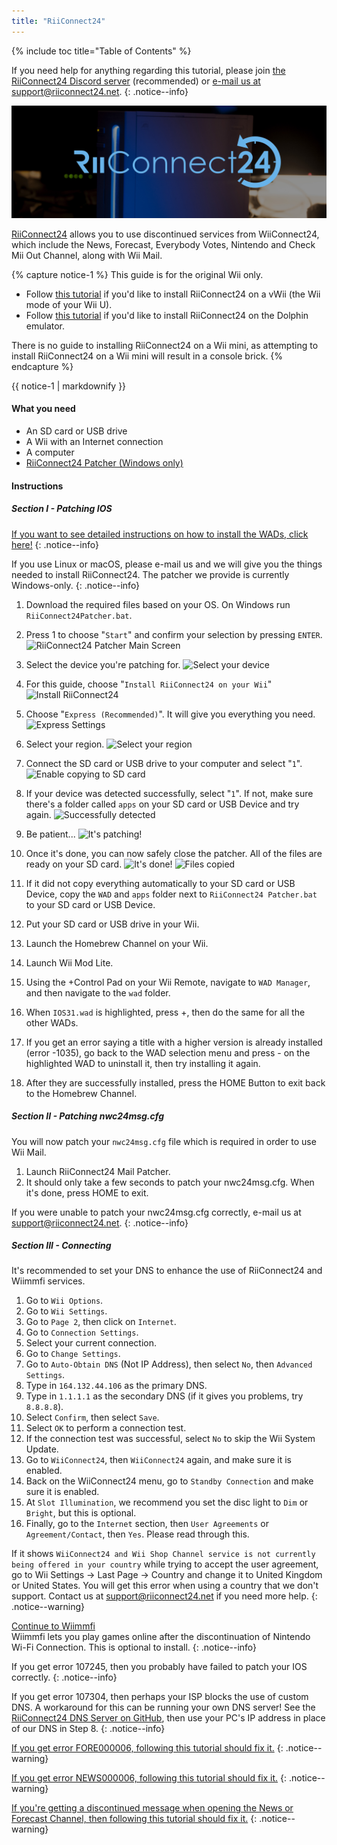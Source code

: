 ```yaml
---
title: "RiiConnect24"
---
```


{% include toc title="Table of Contents" %}

If you need help for anything regarding this tutorial, please join [the RiiConnect24 Discord server](https://discord.gg/b4Y7jfD) (recommended) or [e-mail us at support@riiconnect24.net](mailto:support@riiconnect24.net).
{: .notice--info}

![RiiConnect24 Logo](/images/WiiRC24Logo.jpg)

[RiiConnect24](https://rc24.xyz/) allows you to use discontinued services from WiiConnect24, which include the News, Forecast, Everybody Votes, Nintendo and Check Mii Out Channel, along with Wii Mail.

{% capture notice-1 %}
This guide is for the original Wii only.

- Follow [this tutorial](riiconnect24-vwii) if you'd like to install RiiConnect24 on a vWii (the Wii mode of your Wii U).
- Follow [this tutorial](riiconnect24-dolphin) if you'd like to install RiiConnect24 on the Dolphin emulator.

There is no guide to installing RiiConnect24 on a Wii mini, as attempting to install RiiConnect24 on a Wii mini will result in a console brick.
{% endcapture %}

<div class="notice--warning">{{ notice-1 | markdownify }}</div>

#### What you need

* An SD card or USB drive
* A Wii with an Internet connection
* A computer
* [RiiConnect24 Patcher (Windows only)](https://github.com/RiiConnect24/RiiConnect24-Patcher/releases)

#### Instructions

##### Section I - Patching IOS

[If you want to see detailed instructions on how to install the WADs, click here!](wiimodlite)
{: .notice--info}

If you use Linux or macOS, please e-mail us and we will give you the things needed to install RiiConnect24. The patcher we provide is currently Windows-only.
{: .notice--info}

1. Download the required files based on your OS. On Windows run `RiiConnect24Patcher.bat`.
2. Press 1 to choose "`Start`" and confirm your selection by pressing `ENTER`. ![RiiConnect24 Patcher Main Screen](/images/RC24_Patcher/1.PNG)
3. Select the device you're patching for. ![Select your device](/images/RC24_Patcher/2.PNG)
4. For this guide, choose "`Install RiiConnect24 on your Wii`" ![Install RiiConnect24](/images/RC24_Patcher/3.PNG)
5. Choose "`Express (Recommended)`". It will give you everything you need. ![Express Settings](/images/RC24_Patcher/4.PNG)
6. Select your region. ![Select your region](/images/RC24_Patcher/5.PNG)
7. Connect the SD card or USB drive to your computer and select "`1`". ![Enable copying to SD card](/images/RC24_Patcher/6.PNG)
8. If your device was detected successfully, select "`1`". If not, make sure there's a folder called `apps` on your SD card or USB Device and try again. ![Successfully detected](/images/RC24_Patcher/7.PNG)
9. Be patient... ![It's patching!](/images/RC24_Patcher/8.PNG)
10. Once it's done, you can now safely close the patcher. All of the files are ready on your SD card. ![It's done!](/images/RC24_Patcher/9.PNG) ![Files copied](/images/RC24_Patcher/10.PNG)

11. If it did not copy everything automatically to your SD card or USB Device, copy the `WAD` and `apps` folder next to `RiiConnect24 Patcher.bat` to your SD card or USB Device.
12. Put your SD card or USB drive in your Wii.
13. Launch the Homebrew Channel on your Wii.
14. Launch Wii Mod Lite.
15. Using the +Control Pad on your Wii Remote, navigate to `WAD Manager`, and then navigate to the `wad` folder.
16. When `IOS31.wad` is highlighted, press +, then do the same for all the other WADs.
17. If you get an error saying a title with a higher version is already installed (error -1035), go back to the WAD selection menu and press - on the highlighted WAD to uninstall it, then try installing it again.
18. After they are successfully installed, press the HOME Button to exit back to the Homebrew Channel.

##### Section II - Patching nwc24msg.cfg

You will now patch your `nwc24msg.cfg` file which is required in order to use Wii Mail.

1. Launch RiiConnect24 Mail Patcher.
2. It should only take a few seconds to patch your nwc24msg.cfg. When it's done, press HOME to exit.

If you were unable to patch your nwc24msg.cfg correctly, e-mail us at [support@riiconnect24.net](mailto:support@riiconnect24.net).
{: .notice--info}

##### Section III - Connecting

It's recommended to set your DNS to enhance the use of RiiConnect24 and Wiimmfi services.

1. Go to `Wii Options`.
2. Go to `Wii Settings`.
3. Go to `Page 2`, then click on `Internet`.
4. Go to `Connection Settings`.
5. Select your current connection.
6. Go to `Change Settings`.
7. Go to `Auto-Obtain DNS` (Not IP Address), then select `No`, then `Advanced Settings`.
8. Type in `164.132.44.106` as the primary DNS.
9. Type in `1.1.1.1` as the secondary DNS (if it gives you problems, try `8.8.8.8`).
10. Select `Confirm`, then select `Save`.
11. Select `OK` to perform a connection test.
12. If the connection test was successful, select `No` to skip the Wii System Update.
13. Go to `WiiConnect24`, then `WiiConnect24` again, and make sure it is enabled.
14. Back on the WiiConnect24 menu, go to `Standby Connection` and make sure it is enabled.
15. At `Slot Illumination`, we recommend you set the disc light to `Dim` or `Bright`, but this is optional.
16. Finally, go to the `Internet` section, then `User Agreements` or `Agreement/Contact`, then `Yes`. Please read through this.

If it shows `WiiConnect24 and Wii Shop Channel service is not currently being offered in your country` while trying to accept the user agreement, go to Wii Settings -> Last Page -> Country and change it to United Kingdom or United States. You will get this error when using a country that we don't support. Contact us at [support@riiconnect24.net](mailto:support@riiconnect24.net) if you need more help.
{: .notice--warning}

[Continue to Wiimmfi](wiimmfi)<br> Wiimmfi lets you play games online after the discontinuation of Nintendo Wi-Fi Connection. This is optional to install.
{: .notice--info}

If you get error 107245, then you probably have failed to patch your IOS correctly.
{: .notice--info}

If you get error 107304, then perhaps your ISP blocks the use of custom DNS. A workaround for this can be running your own DNS server! See the [RiiConnect24 DNS Server on GitHub](https://github.com/RiiConnect24/DNS-Server), then use your PC's IP address in place of our DNS in Step 8.
{: .notice--info}

[If you get error FORE000006, following this tutorial should fix it.](riiconnect24-batteryfix)
{: .notice--warning}

[If you get error NEWS000006, following this tutorial should fix it.](news000006)
{: .notice--warning}


[If you're getting a discontinued message when opening the News or Forecast Channel, then following this tutorial should fix it.](deleting-vffs)
{: .notice--warning}
